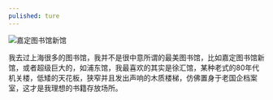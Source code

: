 ```yaml
---
pulished: ture
---      
```


![嘉定图书馆新馆]({{site.baseurl}}/image/library.jpg)  

我去过上海很多的图书馆，我并不是很中意所谓的最美图书馆，比如嘉定图书馆新馆，或者超级巨大的，如浦东馆，我最喜欢的其实是徐汇馆，某种老式的80年代机关楼，低矮的天花板，狭窄并且发出声响的木质楼梯，仿佛置身于老国企档案室，这才是我理想的书籍存放场所。    

